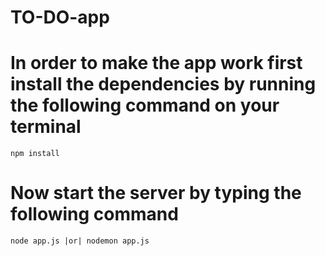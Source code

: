 # TO-DO-app

# In order to make the app work first install the dependencies by running the following command on your terminal

```
npm install
```

# Now start the server by typing the following command

```
node app.js |or| nodemon app.js
```

